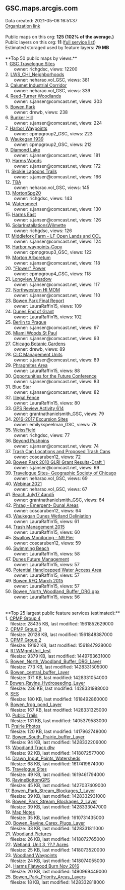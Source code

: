 <h2>GSC.maps.arcgis.com</h2> Data created: 2021-05-06 16:51:37 <br /><a target='new' href='https://GSC.maps.arcgis.com'>Organization link</a><br /><br />Public maps on this org: <b>125 (102% of the average.)</b><br />Public layers on this org: <b>11 </b>(<a target='new' href='https://services.arcgis.com/wU4525xrREMtcxGu/ArcGIS/rest/services'>full service list</a>)<br />Estimated storaged used by feature layers: <b>79 MB</b><br /><br />**Top 50 public maps by views:**<br />  1. <a target='new' href='https://www.arcgis.com/home/item.html?id=8b0177542d7e4e049d399abef4719411'>GSC Travelogue Sites</a> <br />  &nbsp;&nbsp;&nbsp;&nbsp; &nbsp;&nbsp;owner: richgdsc, views: 12200<br />  2. <a target='new' href='https://www.arcgis.com/home/item.html?id=ae89dd4560ea4c28b180f046a29a9319'>LWS_CHI_Neighborhoods</a> <br />  &nbsp;&nbsp;&nbsp;&nbsp; &nbsp;&nbsp;owner: neharao.vol_GSC, views: 381<br />  3. <a target='new' href='https://www.arcgis.com/home/item.html?id=0f2dd7636a24446d9177265938e024b9'>Calumet Industrial Corridor</a> <br />  &nbsp;&nbsp;&nbsp;&nbsp; &nbsp;&nbsp;owner: neharao.vol_GSC, views: 339<br />  4. <a target='new' href='https://www.arcgis.com/home/item.html?id=875e0fab10b14f37b6ac1ecc49d9c409'>Reed-Turner Woodlands</a> <br />  &nbsp;&nbsp;&nbsp;&nbsp; &nbsp;&nbsp;owner: s.jansen@comcast.net, views: 303<br />  5. <a target='new' href='https://www.arcgis.com/home/item.html?id=691539b71ec44934a1f912a3c9da0c5a'>Bowen Park</a> <br />  &nbsp;&nbsp;&nbsp;&nbsp; &nbsp;&nbsp;owner: drewb, views: 238<br />  6. <a target='new' href='https://www.arcgis.com/home/item.html?id=3b675d16c8b0489baa5dc91945a0d27c'>Bunker Hill</a> <br />  &nbsp;&nbsp;&nbsp;&nbsp; &nbsp;&nbsp;owner: s.jansen@comcast.net, views: 224<br />  7. <a target='new' href='https://www.arcgis.com/home/item.html?id=1871caf4ce454c6c8f04baa5fce2b2af'>Harbor Waypoints</a> <br />  &nbsp;&nbsp;&nbsp;&nbsp; &nbsp;&nbsp;owner: cpmpgroup2_GSC, views: 223<br />  8. <a target='new' href='https://www.arcgis.com/home/item.html?id=9fe95d3226a4412ab999e2c24e0b9a0a'>Waukegan 1939</a> <br />  &nbsp;&nbsp;&nbsp;&nbsp; &nbsp;&nbsp;owner: cpmpgroup2_GSC, views: 212<br />  9. <a target='new' href='https://www.arcgis.com/home/item.html?id=78cbf3a4938f4facbeb702edbf612374'>Diamond Lake</a> <br />  &nbsp;&nbsp;&nbsp;&nbsp; &nbsp;&nbsp;owner: s.jansen@comcast.net, views: 181<br />  10. <a target='new' href='https://www.arcgis.com/home/item.html?id=722cae8c58b74db7a6fac6001e0127f4'>Harms Woods</a> <br />  &nbsp;&nbsp;&nbsp;&nbsp; &nbsp;&nbsp;owner: s.jansen@comcast.net, views: 172<br />  11. <a target='new' href='https://www.arcgis.com/home/item.html?id=fbd91155c25e4619a28e494dc92538fa'>Skokie Lagoons Trails</a> <br />  &nbsp;&nbsp;&nbsp;&nbsp; &nbsp;&nbsp;owner: s.jansen@comcast.net, views: 166<br />  12. <a target='new' href='https://www.arcgis.com/home/item.html?id=ed2cce097f3c434b9e8f763cf79a639d'>TBA</a> <br />  &nbsp;&nbsp;&nbsp;&nbsp; &nbsp;&nbsp;owner: neharao.vol_GSC, views: 145<br />  13. <a target='new' href='https://www.arcgis.com/home/item.html?id=9b3f4a0cec85444da9495bae5ca4d7ad'>MortonSpg20</a> <br />  &nbsp;&nbsp;&nbsp;&nbsp; &nbsp;&nbsp;owner: richgdsc, views: 143<br />  14. <a target='new' href='https://www.arcgis.com/home/item.html?id=9752f3ec00d145b4aacd677b40a3ffe5'>Watersmeet</a> <br />  &nbsp;&nbsp;&nbsp;&nbsp; &nbsp;&nbsp;owner: s.jansen@comcast.net, views: 130<br />  15. <a target='new' href='https://www.arcgis.com/home/item.html?id=dc8260aaceb849b4af2006a7e651e1ad'>Harms East</a> <br />  &nbsp;&nbsp;&nbsp;&nbsp; &nbsp;&nbsp;owner: s.jansen@comcast.net, views: 126<br />  16. <a target='new' href='https://www.arcgis.com/home/item.html?id=92d099a3299c4e5eb93f585fbc605404'>SolarInstallationsWilmette</a> <br />  &nbsp;&nbsp;&nbsp;&nbsp; &nbsp;&nbsp;owner: richgdsc, views: 126<br />  17. <a target='new' href='https://www.arcgis.com/home/item.html?id=86e539e011284d55b5e80598ba06a111'>Middlefork Farm - LF Open Lands and CCL</a> <br />  &nbsp;&nbsp;&nbsp;&nbsp; &nbsp;&nbsp;owner: s.jansen@comcast.net, views: 124<br />  18. <a target='new' href='https://www.arcgis.com/home/item.html?id=927ea10066b547789f69ebd6b1122b29'>Harbor waypoints-Copy</a> <br />  &nbsp;&nbsp;&nbsp;&nbsp; &nbsp;&nbsp;owner: cpmpgroup3_GSC, views: 122<br />  19. <a target='new' href='https://www.arcgis.com/home/item.html?id=63e9b84b526a42a0a35d139548416ff5'>Morton Arboretum</a> <br />  &nbsp;&nbsp;&nbsp;&nbsp; &nbsp;&nbsp;owner: s.jansen@comcast.net, views: 118<br />  20. <a target='new' href='https://www.arcgis.com/home/item.html?id=8bdb7a1fd953493db7b3f25fdbb3443d'>"Flower" Power</a> <br />  &nbsp;&nbsp;&nbsp;&nbsp; &nbsp;&nbsp;owner: cpmpgroup4_GSC, views: 118<br />  21. <a target='new' href='https://www.arcgis.com/home/item.html?id=22e15b70c9b94e3788d05d6b06f31d79'>Longview Meadow</a> <br />  &nbsp;&nbsp;&nbsp;&nbsp; &nbsp;&nbsp;owner: s.jansen@comcast.net, views: 117<br />  22. <a target='new' href='https://www.arcgis.com/home/item.html?id=c6efbc07a4464305af0aa324f33c7232'>Northwestern HI MOM</a> <br />  &nbsp;&nbsp;&nbsp;&nbsp; &nbsp;&nbsp;owner: s.jansen@comcast.net, views: 110<br />  23. <a target='new' href='https://www.arcgis.com/home/item.html?id=e6bd82719bc947d9afe21cb10ffda8c5'>Bowen Park Final Report</a> <br />  &nbsp;&nbsp;&nbsp;&nbsp; &nbsp;&nbsp;owner: LauraRaffin15, views: 109<br />  24. <a target='new' href='https://www.arcgis.com/home/item.html?id=102e7260f8d74432967d90d95289ccd6'>Dunes End of Grant</a> <br />  &nbsp;&nbsp;&nbsp;&nbsp; &nbsp;&nbsp;owner: LauraRaffin15, views: 102<br />  25. <a target='new' href='https://www.arcgis.com/home/item.html?id=5bd2b25d855e4450aac9eb7280dc98aa'>Berlin to Prague</a> <br />  &nbsp;&nbsp;&nbsp;&nbsp; &nbsp;&nbsp;owner: s.jansen@comcast.net, views: 97<br />  26. <a target='new' href='https://www.arcgis.com/home/item.html?id=1cca63558a54448a85f47bcc19a07e02'>Miami Woods  St Paul</a> <br />  &nbsp;&nbsp;&nbsp;&nbsp; &nbsp;&nbsp;owner: s.jansen@comcast.net, views: 93<br />  27. <a target='new' href='https://www.arcgis.com/home/item.html?id=ed9098dbe09740e19b1104650f34ad2c'>Chicago Botanic Gardens</a> <br />  &nbsp;&nbsp;&nbsp;&nbsp; &nbsp;&nbsp;owner: drewb, views: 89<br />  28. <a target='new' href='https://www.arcgis.com/home/item.html?id=3466cfaad93f46b9a2d487f3d592c7b5'>CLC Management Units</a> <br />  &nbsp;&nbsp;&nbsp;&nbsp; &nbsp;&nbsp;owner: s.jansen@comcast.net, views: 89<br />  29. <a target='new' href='https://www.arcgis.com/home/item.html?id=0b7e78b8abe54cf2afa7df11bd738275'>Phragmites Area</a> <br />  &nbsp;&nbsp;&nbsp;&nbsp; &nbsp;&nbsp;owner: LauraRaffin15, views: 88<br />  30. <a target='new' href='https://www.arcgis.com/home/item.html?id=68d2cac9ce0f4948a62bfcd28a6914bc'>Opportunities for the Future Conference</a> <br />  &nbsp;&nbsp;&nbsp;&nbsp; &nbsp;&nbsp;owner: s.jansen@comcast.net, views: 83<br />  31. <a target='new' href='https://www.arcgis.com/home/item.html?id=6f5b87b10f3e4a91b02c51eeadab42ab'>Blue Star</a> <br />  &nbsp;&nbsp;&nbsp;&nbsp; &nbsp;&nbsp;owner: s.jansen@comcast.net, views: 82<br />  32. <a target='new' href='https://www.arcgis.com/home/item.html?id=5ae3f9538b1f4b4d887c328ced1eb8f9'>Illegal Fence</a> <br />  &nbsp;&nbsp;&nbsp;&nbsp; &nbsp;&nbsp;owner: LauraRaffin15, views: 80<br />  33. <a target='new' href='https://www.arcgis.com/home/item.html?id=fa127c29d0ef47038bcc29d0a03fa46c'>GPS Review Activity 614</a> <br />  &nbsp;&nbsp;&nbsp;&nbsp; &nbsp;&nbsp;owner: grantnathanielsmith_GSC, views: 79<br />  34. <a target='new' href='https://www.arcgis.com/home/item.html?id=dd3741b6d43c43b1b27f6f81cdf83f9c'>2016-2017 Excursion Sites</a> <br />  &nbsp;&nbsp;&nbsp;&nbsp; &nbsp;&nbsp;owner: emilykspeelman_GSC, views: 78<br />  35. <a target='new' href='https://www.arcgis.com/home/item.html?id=b42fa85c23e04b738c1155784630df67'>WeissField</a> <br />  &nbsp;&nbsp;&nbsp;&nbsp; &nbsp;&nbsp;owner: richgdsc, views: 77<br />  36. <a target='new' href='https://www.arcgis.com/home/item.html?id=b5d6a248ab5b49eaa5622b155e33d3dd'>Beyond Pushpins</a> <br />  &nbsp;&nbsp;&nbsp;&nbsp; &nbsp;&nbsp;owner: s.jansen@comcast.net, views: 74<br />  37. <a target='new' href='https://www.arcgis.com/home/item.html?id=1a1e1a60b7bf46b2b4253c5c17ce6002'>Trash Can Locations and Proposed Trash Cans</a> <br />  &nbsp;&nbsp;&nbsp;&nbsp; &nbsp;&nbsp;owner: coscaruben12, views: 72<br />  38. <a target='new' href='https://www.arcgis.com/home/item.html?id=b4a04775824c42cbada195d385a79f75'>Bowen Park 2010 GLRI Grant Results-Draft 1</a> <br />  &nbsp;&nbsp;&nbsp;&nbsp; &nbsp;&nbsp;owner: s.jansen@comcast.net, views: 69<br />  39. <a target='new' href='https://www.arcgis.com/home/item.html?id=bc51682336034c98a393cd7ec489e3fa'>Travelogue Sites- Geographic Society of Chicago</a> <br />  &nbsp;&nbsp;&nbsp;&nbsp; &nbsp;&nbsp;owner: neharao.vol_GSC, views: 69<br />  40. <a target='new' href='https://www.arcgis.com/home/item.html?id=e7d1bfc0b2614d778c8c06114c387ce7'>Webinar 2021</a> <br />  &nbsp;&nbsp;&nbsp;&nbsp; &nbsp;&nbsp;owner: neharao.vol_GSC, views: 67<br />  41. <a target='new' href='https://www.arcgis.com/home/item.html?id=2db1048a5f664a52ab5e20de4fceedbe'>Beach July17 4and5</a> <br />  &nbsp;&nbsp;&nbsp;&nbsp; &nbsp;&nbsp;owner: grantnathanielsmith_GSC, views: 64<br />  42. <a target='new' href='https://www.arcgis.com/home/item.html?id=8627a3b422304260b3769a88594da74e'>Phrag - Emergent- Dunal Areas</a> <br />  &nbsp;&nbsp;&nbsp;&nbsp; &nbsp;&nbsp;owner: coscaruben12, views: 64<br />  43. <a target='new' href='https://www.arcgis.com/home/item.html?id=fff41333a9bb4ecd82668a28196aaafe'>Waukegan Dunes Wetland Deliniation</a> <br />  &nbsp;&nbsp;&nbsp;&nbsp; &nbsp;&nbsp;owner: LauraRaffin15, views: 61<br />  44. <a target='new' href='https://www.arcgis.com/home/item.html?id=ea39d3a6f3e64564badb574d1f41807a'>Trash Management 2015</a> <br />  &nbsp;&nbsp;&nbsp;&nbsp; &nbsp;&nbsp;owner: LauraRaffin15, views: 60<br />  45. <a target='new' href='https://www.arcgis.com/home/item.html?id=f1faa2a8b01540feb6e68cbee8a42505'>Swallow Monitoring - N9 Pier</a> <br />  &nbsp;&nbsp;&nbsp;&nbsp; &nbsp;&nbsp;owner: coscaruben12, views: 59<br />  46. <a target='new' href='https://www.arcgis.com/home/item.html?id=0a98487f4caf4127b997543ad35a405a'>Swimming Beach</a> <br />  &nbsp;&nbsp;&nbsp;&nbsp; &nbsp;&nbsp;owner: LauraRaffin15, views: 58<br />  47. <a target='new' href='https://www.arcgis.com/home/item.html?id=0aec7a7c78094064a6b97b55c0ea58d4'>Dunes Future Management</a> <br />  &nbsp;&nbsp;&nbsp;&nbsp; &nbsp;&nbsp;owner: LauraRaffin15, views: 57<br />  48. <a target='new' href='https://www.arcgis.com/home/item.html?id=a41aa20a60554b1ea5f93e784cdeafa2'>Potential Handicapped Water Access Area</a> <br />  &nbsp;&nbsp;&nbsp;&nbsp; &nbsp;&nbsp;owner: LauraRaffin15, views: 57<br />  49. <a target='new' href='https://www.arcgis.com/home/item.html?id=3261c3b0b2474c8aa21ceb9acf3dbc47'>Bowen RFQ March 2015</a> <br />  &nbsp;&nbsp;&nbsp;&nbsp; &nbsp;&nbsp;owner: LauraRaffin15, views: 57<br />  50. <a target='new' href='https://www.arcgis.com/home/item.html?id=f93824efaeb4499fb039e89442aa7716'>Bowen_North_Woodland_Buffer_DRG.gpx</a> <br />  &nbsp;&nbsp;&nbsp;&nbsp; &nbsp;&nbsp;owner: LauraRaffin15, views: 56<br /><br /><br />**Top 25 largest public feature services (estimated):**<br /> 1. <a target='new' href='https://www.arcgis.com/home/item.html?id=8b1af1c7c5504c20a1e50fe90a0091e2'>CPMP Group 4</a><br /> &nbsp;&nbsp;&nbsp;&nbsp;filesize: 28435 KB, last modified: 1561852629000<br /> 2. <a target='new' href='https://www.arcgis.com/home/item.html?id=b1f98701e06649458d29fd9d85747545'>CPMP Group 3</a><br /> &nbsp;&nbsp;&nbsp;&nbsp;filesize: 20128 KB, last modified: 1561848387000<br /> 3. <a target='new' href='https://www.arcgis.com/home/item.html?id=79f961dbe4a949dab23b2fc5b67f72f6'>CPMP Group 2</a><br /> &nbsp;&nbsp;&nbsp;&nbsp;filesize: 19192 KB, last modified: 1561847928000<br /> 4. <a target='new' href='https://www.arcgis.com/home/item.html?id=bcb9acc34ebb4eeca8b08f99eb631d33'>RTWMgmtUnit_test</a><br /> &nbsp;&nbsp;&nbsp;&nbsp;filesize: 9379 KB, last modified: 1449763631000<br /> 5. <a target='new' href='https://www.arcgis.com/home/item.html?id=d142184a371247e185113861481599d5'>Bowen_North_Woodland_Buffer_DRG_Layer</a><br /> &nbsp;&nbsp;&nbsp;&nbsp;filesize: 773 KB, last modified: 1428331505000<br /> 6. <a target='new' href='https://www.arcgis.com/home/item.html?id=93b5eb7be4564c09b1f9ff0c4db0a950'>Bowen_central_buffer_Layer</a><br /> &nbsp;&nbsp;&nbsp;&nbsp;filesize: 371 KB, last modified: 1428331054000<br /> 7. <a target='new' href='https://www.arcgis.com/home/item.html?id=41bc6a3015cc400799f19b55a7d901a4'>Bowen_Ravine_Hydroseeding_Layer</a><br /> &nbsp;&nbsp;&nbsp;&nbsp;filesize: 236 KB, last modified: 1428331988000<br /> 8. <a target='new' href='https://www.arcgis.com/home/item.html?id=825d232b12054cdb9bf8ec8bb5ae60b9'>SES</a><br /> &nbsp;&nbsp;&nbsp;&nbsp;filesize: 180 KB, last modified: 1618492860000<br /> 9. <a target='new' href='https://www.arcgis.com/home/item.html?id=316d22e5393b4b94a0339f5f0a30c2bf'>Bowen_frog_pond_Layer</a><br /> &nbsp;&nbsp;&nbsp;&nbsp;filesize: 167 KB, last modified: 1428331325000<br /> 10. <a target='new' href='https://www.arcgis.com/home/item.html?id=22e90b4ba6c746fea5291d49053d3f9b'>Public Trails</a><br /> &nbsp;&nbsp;&nbsp;&nbsp;filesize: 131 KB, last modified: 1405379583000<br /> 11. <a target='new' href='https://www.arcgis.com/home/item.html?id=27e0fef2e36243988d1a6a9e9044a1ee'>Prairie Photos</a><br /> &nbsp;&nbsp;&nbsp;&nbsp;filesize: 120 KB, last modified: 1417962748000<br /> 12. <a target='new' href='https://www.arcgis.com/home/item.html?id=b97dccff077d410ab1d5cc0c73675caa'>Bowen_South_Prairie_buffer_Layer</a><br /> &nbsp;&nbsp;&nbsp;&nbsp;filesize: 94 KB, last modified: 1428332206000<br /> 13. <a target='new' href='https://www.arcgis.com/home/item.html?id=4189ffa083dd4942be062fe4c755bfbb'>Woodland Track dlw</a><br /> &nbsp;&nbsp;&nbsp;&nbsp;filesize: 92 KB, last modified: 1418072577000<br /> 14. <a target='new' href='https://www.arcgis.com/home/item.html?id=d49a7b5f16ed483ca9fa9026adb26685'>Drawn_Input_Points_Watersheds</a><br /> &nbsp;&nbsp;&nbsp;&nbsp;filesize: 68 KB, last modified: 1617419674000<br /> 15. <a target='new' href='https://www.arcgis.com/home/item.html?id=d6158f901ddc4a6890b1d06bff41ae37'>Travelogue Sites</a><br /> &nbsp;&nbsp;&nbsp;&nbsp;filesize: 49 KB, last modified: 1619461794000<br /> 16. <a target='new' href='https://www.arcgis.com/home/item.html?id=72f591eaac064b41b9536d9d1ef0c994'>RavineBottomGPS</a><br /> &nbsp;&nbsp;&nbsp;&nbsp;filesize: 45 KB, last modified: 1427037409000<br /> 17. <a target='new' href='https://www.arcgis.com/home/item.html?id=ccc21d2827844af0bd0341e9ed7fe839'>Bowen_Park_Stream_Blockages_1_Layer</a><br /> &nbsp;&nbsp;&nbsp;&nbsp;filesize: 39 KB, last modified: 1428332931000<br /> 18. <a target='new' href='https://www.arcgis.com/home/item.html?id=3c25f729a0684a69a4551f8627df4a81'>Bowen_Park_Stream_Blockages_2_Layer</a><br /> &nbsp;&nbsp;&nbsp;&nbsp;filesize: 39 KB, last modified: 1428333047000<br /> 19. <a target='new' href='https://www.arcgis.com/home/item.html?id=b882d40a6246480186b3fcde5153d69c'>Map Notes</a><br /> &nbsp;&nbsp;&nbsp;&nbsp;filesize: 35 KB, last modified: 1610731435000<br /> 20. <a target='new' href='https://www.arcgis.com/home/item.html?id=2f9ccf6e86ba4b7da9495c6c94225db9'>Bowen_Ravine_Carex_Plugs_Layer</a><br /> &nbsp;&nbsp;&nbsp;&nbsp;filesize: 33 KB, last modified: 1428331811000<br /> 21. <a target='new' href='https://www.arcgis.com/home/item.html?id=e27f85508965447c85774cb57f27abe8'>Woodland Pictures</a><br /> &nbsp;&nbsp;&nbsp;&nbsp;filesize: 26 KB, last modified: 1418072765000<br /> 22. <a target='new' href='https://www.arcgis.com/home/item.html?id=5ba485a2297e445d86474dc8fd00bc1c'>Wetland, Unit 3, ??.? Acres</a><br /> &nbsp;&nbsp;&nbsp;&nbsp;filesize: 25 KB, last modified: 1418073520000<br /> 23. <a target='new' href='https://www.arcgis.com/home/item.html?id=adddd9d6df2d42878ddb5f499943b46c'>Woodland Waypoints</a><br /> &nbsp;&nbsp;&nbsp;&nbsp;filesize: 24 KB, last modified: 1418074055000<br /> 24. <a target='new' href='https://www.arcgis.com/home/item.html?id=46f8c57ddcca4dd0a5609c8e424c1416'>Harms Flatwood Burn Nov 2016</a><br /> &nbsp;&nbsp;&nbsp;&nbsp;filesize: 20 KB, last modified: 1490969449000<br /> 25. <a target='new' href='https://www.arcgis.com/home/item.html?id=cdfc225696d046b6aa893b970d7fe651'>Bowen_Park_Priority_Areas_Layers</a><br /> &nbsp;&nbsp;&nbsp;&nbsp;filesize: 18 KB, last modified: 1428332818000<br />